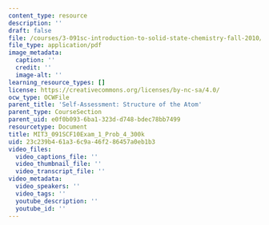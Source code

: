 ```yaml
---
content_type: resource
description: ''
draft: false
file: /courses/3-091sc-introduction-to-solid-state-chemistry-fall-2010/23c239b461a36c9a46f286457a0eb1b3_MIT3_091SCF10Exam_1_Prob_4_300k.pdf
file_type: application/pdf
image_metadata:
  caption: ''
  credit: ''
  image-alt: ''
learning_resource_types: []
license: https://creativecommons.org/licenses/by-nc-sa/4.0/
ocw_type: OCWFile
parent_title: 'Self-Assessment: Structure of the Atom'
parent_type: CourseSection
parent_uid: e0f0b093-6ba1-323d-d748-bdec78bb7499
resourcetype: Document
title: MIT3_091SCF10Exam_1_Prob_4_300k
uid: 23c239b4-61a3-6c9a-46f2-86457a0eb1b3
video_files:
  video_captions_file: ''
  video_thumbnail_file: ''
  video_transcript_file: ''
video_metadata:
  video_speakers: ''
  video_tags: ''
  youtube_description: ''
  youtube_id: ''
---
```

